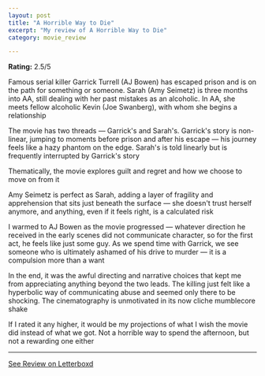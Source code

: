 ```yaml
---
layout: post
title: "A Horrible Way to Die"
excerpt: "My review of A Horrible Way to Die"
category: movie_review

---
```


**Rating:** 2.5/5

Famous serial killer Garrick Turrell (AJ Bowen) has escaped prison and is on the path for something or someone. Sarah (Amy Seimetz) is three months into AA, still dealing with her past mistakes as an alcoholic. In AA, she meets fellow alcoholic Kevin (Joe Swanberg), with whom she begins a relationship

The movie has two threads — Garrick's and Sarah's. Garrick's story is non-linear, jumping to moments before prison and after his escape — his journey feels like a hazy phantom on the edge. Sarah's is told linearly but is frequently interrupted by Garrick's story

Thematically, the movie explores guilt and regret and how we choose to move on from it

Amy Seimetz is perfect as Sarah, adding a layer of fragility and apprehension that sits just beneath the surface — she doesn't trust herself anymore, and anything, even if it feels right, is a calculated risk

I warmed to AJ Bowen as the movie progressed — whatever direction he received in the early scenes did not communicate character, so for the first act, he feels like just some guy. As we spend time with Garrick, we see someone who is ultimately ashamed of his drive to murder — it is a compulsion more than a want

In the end, it was the awful directing and narrative choices that kept me from appreciating anything beyond the two leads. The killing just felt like a hyperbolic way of communicating abuse and seemed only there to be shocking. The cinematography is unmotivated in its now cliche mumblecore shake

If I rated it any higher, it would be my projections of what I wish the movie did instead of what we got. Not a horrible way to spend the afternoon, but not a rewarding one either

<hr>

[See Review on Letterboxd](https://boxd.it/4zSZE7)
